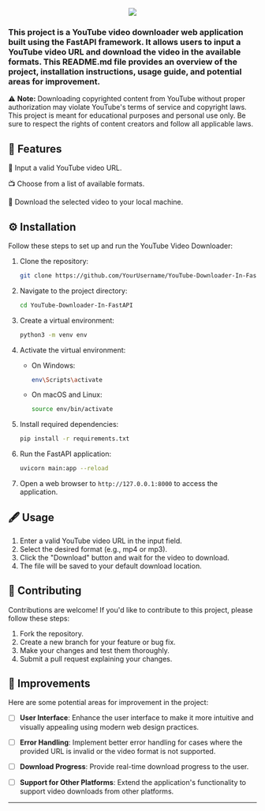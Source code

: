 <p align="center">
  <img src="https://capsule-render.vercel.app/api?text=YouTube%20Downloader&animation=fadeIn&type=soft&color=gradient&height=150"/>
</p>

### This project is a YouTube video downloader web application built using the FastAPI framework. It allows users to input a YouTube video URL and download the video in the available formats. This README.md file provides an overview of the project, installation instructions, usage guide, and potential areas for improvement.

⚠️ **Note:** Downloading copyrighted content from YouTube without proper authorization may violate YouTube's terms of service and copyright laws. This project is meant for educational purposes and personal use only. Be sure to respect the rights of content creators and follow all applicable laws.

## 🚀 Features 

🎉 Input a valid YouTube video URL.

📺 Choose from a list of available formats.

🔽️ Download the selected video to your local machine.

## ⚙️ Installation 

Follow these steps to set up and run the YouTube Video Downloader:

1. Clone the repository:

   ```bash
   git clone https://github.com/YourUsername/YouTube-Downloader-In-FastAPI.git
   ```

2. Navigate to the project directory:

   ```bash
   cd YouTube-Downloader-In-FastAPI
   ```

3. Create a virtual environment:

   ```bash
   python3 -m venv env
   ```

4. Activate the virtual environment:
   - On Windows:
     ```bash
     env\Scripts\activate
     ```
   - On macOS and Linux:
     ```bash
     source env/bin/activate
     ```

5. Install required dependencies:

   ```bash
   pip install -r requirements.txt
   ```

6. Run the FastAPI application:

   ```bash
   uvicorn main:app --reload
   ```

7. Open a web browser to `http://127.0.0.1:8000` to access the application.

## 🖋️ Usage 

1. Enter a valid YouTube video URL in the input field.
2. Select the desired format (e.g., mp4 or mp3).
3. Click the "Download" button and wait for the video to download.
4. The file will be saved to your default download location.

## 🙎 Contributing 

Contributions are welcome! If you'd like to contribute to this project, please follow these steps:

1. Fork the repository.
2. Create a new branch for your feature or bug fix.
3. Make your changes and test them thoroughly.
4. Submit a pull request explaining your changes.

## 🌟 Improvements 

Here are some potential areas for improvement in the project:

- [ ] **User Interface**: Enhance the user interface to make it more intuitive and visually appealing using modern web design practices.

- [ ] **Error Handling**: Implement better error handling for cases where the provided URL is invalid or the video format is not supported.

- [ ] **Download Progress**: Provide real-time download progress to the user.

- [ ] **Support for Other Platforms**: Extend the application's functionality to support video downloads from other platforms.

---
